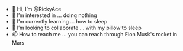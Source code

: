 - 👋 Hi, I’m @RickyAce
- 👀 I’m interested in ... doing nothing 
- 🌱 I’m currently learning ... how to sleep
- 💞️ I’m looking to collaborate ... with my pillow to sleep
- 📫 How to reach me ... you can reach through Elon Musk's rocket in Mars

<!---
RickyAce/RickyAce is a ✨ special ✨ repository because its `README.md` (this file) appears on your GitHub profile.
You can click the Preview link to take a look at your changes.
--->
